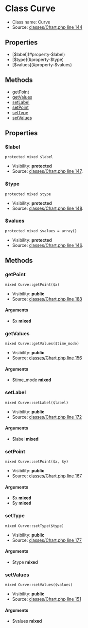 Class Curve
=====================





* Class name: Curve
* Source: [classes/Chart.php line 144](https://github.com/PrestaShop/PrestaShop/blob/1.6.1.1/classes/Chart.php#L144)



Properties
----------

* [$label](#property-$label)
* [$type](#property-$type)
* [$values](#property-$values)

Methods
-------
* [getPoint](#method-getPoint)
* [getValues](#method-getValues)
* [setLabel](#method-setLabel)
* [setPoint](#method-setPoint)
* [setType](#method-setType)
* [setValues](#method-setValues)




Properties
----------


### <a name="property-$label"></a>$label

    protected mixed $label





* Visibility: **protected**
* Source: [classes/Chart.php line 147](https://github.com/PrestaShop/PrestaShop/blob/1.6.1.1/classes/Chart.php#L147).


### <a name="property-$type"></a>$type

    protected mixed $type





* Visibility: **protected**
* Source: [classes/Chart.php line 148](https://github.com/PrestaShop/PrestaShop/blob/1.6.1.1/classes/Chart.php#L148).


### <a name="property-$values"></a>$values

    protected mixed $values = array()





* Visibility: **protected**
* Source: [classes/Chart.php line 146](https://github.com/PrestaShop/PrestaShop/blob/1.6.1.1/classes/Chart.php#L146).


Methods
-------


### <a name="method-getPoint"></a>getPoint

    mixed Curve::getPoint($x)





* Visibility: **public**
* Source: [classes/Chart.php line 188](https://github.com/PrestaShop/PrestaShop/blob/1.6.1.1/classes/Chart.php#L188)


#### Arguments
* $x **mixed**



### <a name="method-getValues"></a>getValues

    mixed Curve::getValues($time_mode)





* Visibility: **public**
* Source: [classes/Chart.php line 156](https://github.com/PrestaShop/PrestaShop/blob/1.6.1.1/classes/Chart.php#L156)


#### Arguments
* $time_mode **mixed**



### <a name="method-setLabel"></a>setLabel

    mixed Curve::setLabel($label)





* Visibility: **public**
* Source: [classes/Chart.php line 172](https://github.com/PrestaShop/PrestaShop/blob/1.6.1.1/classes/Chart.php#L172)


#### Arguments
* $label **mixed**



### <a name="method-setPoint"></a>setPoint

    mixed Curve::setPoint($x, $y)





* Visibility: **public**
* Source: [classes/Chart.php line 167](https://github.com/PrestaShop/PrestaShop/blob/1.6.1.1/classes/Chart.php#L167)


#### Arguments
* $x **mixed**
* $y **mixed**



### <a name="method-setType"></a>setType

    mixed Curve::setType($type)





* Visibility: **public**
* Source: [classes/Chart.php line 177](https://github.com/PrestaShop/PrestaShop/blob/1.6.1.1/classes/Chart.php#L177)


#### Arguments
* $type **mixed**



### <a name="method-setValues"></a>setValues

    mixed Curve::setValues($values)





* Visibility: **public**
* Source: [classes/Chart.php line 151](https://github.com/PrestaShop/PrestaShop/blob/1.6.1.1/classes/Chart.php#L151)


#### Arguments
* $values **mixed**


